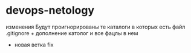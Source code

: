 # devops-netology
изменения
Будут проигнорированы те каталоги в которых есть файл .gitignore + дополнение католог и все фацлы в нем
+ новая ветка fix
